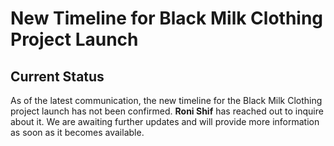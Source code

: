 # New Timeline for Black Milk Clothing Project Launch

## Current Status

As of the latest communication, the new timeline for the Black Milk Clothing project launch has not been confirmed. **Roni Shif** has reached out to inquire about it. We are awaiting further updates and will provide more information as soon as it becomes available.
